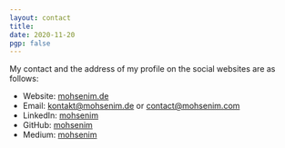 ```yaml
---
layout: contact
title: 
date: 2020-11-20 
pgp: false 
---
```



My contact and the address of my profile on the social websites are as follows:

- Website: [mohsenim.de](https://mohsenim.de)
- Email: [kontakt@mohsenim.de](mailto:kontact@mohsenim.de) or [contact@mohsenim.com](mailto:contact@mohsenim.com)
- LinkedIn: [mohsenim](https://www.linkedin.com/in/mohsenim)
- GitHub: [mohsenim](https://github.com/mohsenim)
- Medium: [mohsenim](https://medium.com/@mohsenim)